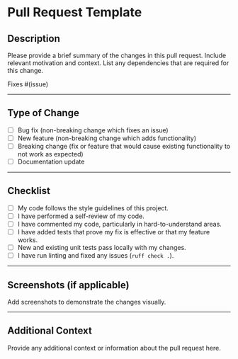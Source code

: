 # Pull Request Template

## Description

Please provide a brief summary of the changes in this pull request. Include relevant motivation and context. List any dependencies that are required for this change.

Fixes #(issue)

---

## Type of Change

- [ ] Bug fix (non-breaking change which fixes an issue)
- [ ] New feature (non-breaking change which adds functionality)
- [ ] Breaking change (fix or feature that would cause existing functionality to not work as expected)
- [ ] Documentation update

---

## Checklist

- [ ] My code follows the style guidelines of this project.
- [ ] I have performed a self-review of my code.
- [ ] I have commented my code, particularly in hard-to-understand areas.
- [ ] I have added tests that prove my fix is effective or that my feature works.
- [ ] New and existing unit tests pass locally with my changes.
- [ ] I have run linting and fixed any issues (`ruff check .`).

---

## Screenshots (if applicable)

Add screenshots to demonstrate the changes visually.

---

## Additional Context

Provide any additional context or information about the pull request here.

